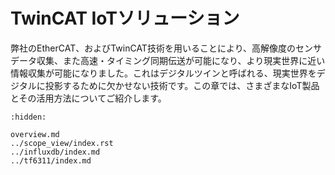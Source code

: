 # TwinCAT IoTソリューション

弊社のEtherCAT、およびTwinCAT技術を用いることにより、高解像度のセンサデータ収集、また高速・タイミング同期伝送が可能になり、より現実世界に近い情報収集が可能になりました。これはデジタルツインと呼ばれる、現実世界をデジタルに投影するために欠かせない技術です。この章では、さまざまなIoT製品とその活用方法についてご紹介します。

```{toctree}
:hidden:

overview.md
../scope_view/index.rst
../influxdb/index.md
../tf6311/index.md
```